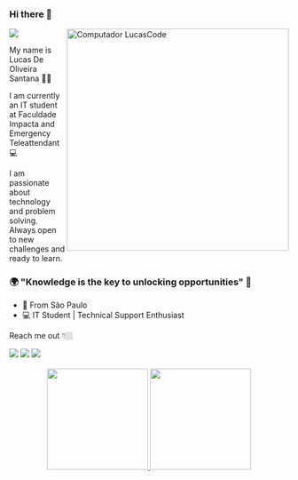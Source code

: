 ### Hi there 👋
![](https://komarev.com/ghpvc/?username=Lucas-Oliveira-Santana)
<img src="https://raw.githubusercontent.com/MicaelliMedeiros/micaellimedeiros/master/image/computer-illustration.png" min-width="400px" max-width="400px" width="400px" align="right" alt="Computador LucasCode">

My name is Lucas De Oliveira Santana 👨‍💻

I am currently an IT student at Faculdade Impacta and Emergency Teleattendant 💻

I am passionate about technology and problem solving. Always open to new challenges and ready to learn.

### 🌍 "Knowledge is the key to unlocking opportunities" 🧠

- 📍 From São Paulo
- 💻 IT Student | Technical Support Enthusiast

Reach me out 👇🏼

<div> 
  <a href = "mailto:lucas.oliveiramartins2602@gmail.com"><img src="https://img.shields.io/badge/-Gmail-%23333?style=for-the-badge&logo=gmail&logoColor=white" target="_blank"></a>
  <a href="https://www.linkedin.com/in/lucas-oliveira-santana02/" target="_blank"><img src="https://img.shields.io/badge/-LinkedIn-%230077B5?style=for-the-badge&logo=linkedin&logoColor=white" target="_blank"></a> 
  <a href="https://api.whatsapp.com/send?phone=5511977710487&text=Olá%20Lucas!" target="_blank"><img src="https://img.shields.io/badge/WhatsApp-25D366?style=for-the-badge&logo=whatsapp&logoColor=white" target="_blank"></a>
</div>

<br>
<div align="center">
  <a href="https://github.com/Lucas-Oliveira-Santana">
    <img height="182em" src="https://github-readme-stats.vercel.app/api?username=Lucas-Oliveira-Santana&count_private=true&include_all_commits=true&rank_icon=github&include_all_commits=true&show_icons=true&theme=dracula&hide_border=false&show_owner=true"/>
    <img height="182em" src="https://github-readme-stats.vercel.app/api/top-langs/?username=Lucas-Oliveira-Santana&theme=dracula&hide_border=false&&layout=compact"/>
  </a>
</div>
